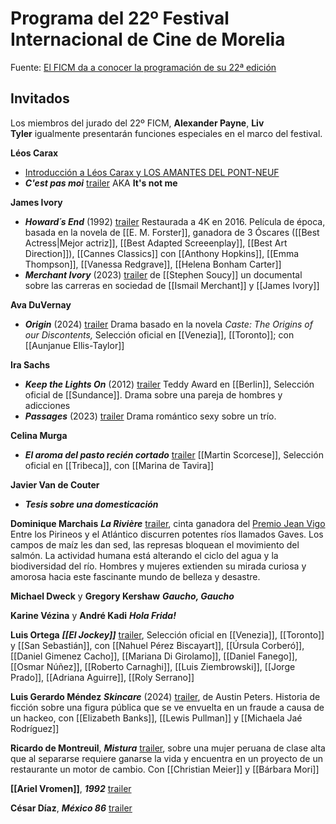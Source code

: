 # Programa del 22º Festival Internacional de Cine de Morelia

Fuente:
[El FICM da a conocer la programación de su 22ª edición](https://moreliafilmfest.com/el-ficm-da-conocer-la-programacion-de-su-22a-edicion-0)

## Invitados

Los miembros del jurado del 22º FICM, **Alexander Payne**, **Liv Tyler** igualmente presentarán funciones especiales en el marco del festival.

**Léos Carax** 
* [Introducción a Léos Carax y LOS AMANTES DEL PONT-NEUF](https://youtu.be/_zbOV_yctZQ) 
* _**C'est pas moi**_ [trailer](https://youtu.be/3kS9EsL5L5E) AKA **It's not me**

**James Ivory**
* _**Howard´s End**_ (1992) [trailer](https://youtu.be/dNJdbu4p1Fg) Restaurada a 4K en 2016. Película de época, basada en la novela de [[E. M. Forster]], ganadora de 3 Óscares ([[Best Actress|Mejor actriz]], [[Best Adapted Screeenplay]], [[Best Art Direction]]), [[Cannes Classics]] con [[Anthony Hopkins]], [[Emma Thompson]], [[Vanessa Redgrave]], [[Helena Bonham Carter]]
* _**Merchant Ivory**_ (2023) [trailer](https://youtu.be/F5R5otnQp3Q) de [[Stephen Soucy]] un documental sobre las carreras en sociedad de [[Ismail Merchant]] y [[James Ivory]]

**Ava DuVernay**
* _**Origin**_ (2024) [trailer](https://youtu.be/s27ETxdCUqw) Drama basado en la novela _Caste: The Origins of our Discontents,_ Selección oficial en [[Venezia]], [[Toronto]]; con [[Aunjanue Ellis-Taylor]]

**Ira Sachs**
* _**Keep the Lights On**_ (2012) [trailer](https://youtu.be/i_RNbeCpMsM)  Teddy Award en [[Berlin]], Selección oficial de [[Sundance]]. Drama sobre una pareja de hombres y adicciones
* _**Passages**_ (2023) [trailer](https://youtu.be/hvZmaePBSRw) Drama romántico sexy sobre un trío.

**Celina Murga**
* _**El aroma del pasto recién cortado**_ [trailer](https://youtu.be/CFfLNi497e4) [[Martin Scorcese]], Selección oficial en [[Tribeca]], con [[Marina de Tavira]]

**Javier Van de Couter**
* _**Tesis sobre una domesticación**_

**Dominique Marchais**
_**La Rivière**_ [trailer](https://youtu.be/EtIcELoNdNI), cinta ganadora del [Premio Jean Vigo](https://en.wikipedia.org/wiki/Prix_Jean_Vigo) Entre los Pirineos y el Atlántico discurren potentes ríos llamados Gaves. Los campos de maíz les dan sed, las represas bloquean el movimiento del salmón. La actividad humana está alterando el ciclo del agua y la biodiversidad del río. Hombres y mujeres extienden su mirada curiosa y amorosa hacia este fascinante mundo de belleza y desastre.

**Michael Dweck** y **Gregory Kershaw**
_**Gaucho, Gaucho**_

**Karine Vézina** y **André Kadi**
_**Hola Frida!**_

**Luis Ortega**
_**[[El Jockey]]**_ [trailer](https://youtu.be/N2BSpDERJZk), Selección oficial en [[Venezia]], [[Toronto]] y [[San Sebastián]], con [[Nahuel Pérez Biscayart]], [[Úrsula Corberó]], [[Daniel Gimenez Cacho]], [[Mariana Di Girolamo]], [[Daniel Fanego]], [[Osmar Núñez]], [[Roberto Carnaghi]], [[Luis Ziembrowski]], [[Jorge Prado]], [[Adriana Aguirre]], [[Roly Serrano]]

**Luis Gerardo Méndez**
_**Skincare**_ (2024) [trailer](https://youtu.be/rlxpdYzfbKs), de Austin Peters. Historia de ficción sobre una figura pública que se ve envuelta en un fraude a causa de un hackeo, con [[Elizabeth Banks]], [[Lewis Pullman]] y [[Michaela Jaé Rodríguez]]

**Ricardo de Montreuil**,
_**Mistura**_ [trailer](https://youtu.be/l5fSyZUP2Z4), sobre una mujer peruana de clase alta que al separarse requiere ganarse la vida y encuentra en un proyecto de un restaurante un motor de cambio. Con [[Christian Meier]] y [[Bárbara Mori]]

**[[Ariel Vromen]]**,
_**1992**_ [trailer](https://youtu.be/0OEqgHD3br0)

**César Díaz**,
_**México 86**_ [trailer](https://youtu.be/UT4O37UKSWA)

